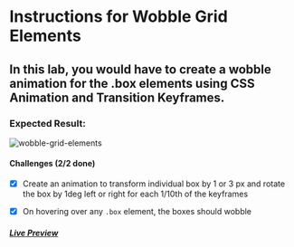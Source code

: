 # Instructions for Wobble Grid Elements

## In this lab, you would have to create a wobble animation for the .box elements using CSS Animation and Transition Keyframes.

### Expected Result:

![wobble-grid-elements](https://github.com/selimbiber/30Day30Project-HTML5-CSS3-Challenges/assets/117529414/4707379d-2d35-4fba-89ac-966f2ee0eba1)

#### Challenges (2/2 done)

- [x] Create an animation to transform individual box by 1 or 3 px and rotate the box by 1deg left or right for each 1/10th of the keyframes

- [x] On hovering over any `.box` element, the boxes should wobble

##### [Live Preview](https://selimbiber.github.io/Vanilla-CSS-Challenges/Day20-wobble-grid-elements/)
